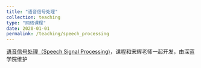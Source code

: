 ```yaml
---
title: "语音信号处理"
collection: teaching
type: "网络课程"
date: 2020-01-01
permalink: /teaching/speech_processing
---
```


[语音信号处理（Speech Signal Processing)](https://www.shenlanxueyuan.com/course/503)，课程和宋辉老师一起开发，由深蓝学院维护
